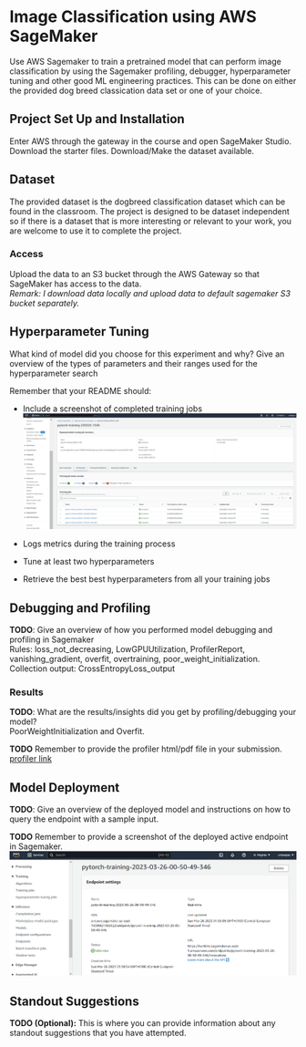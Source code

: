# Image Classification using AWS SageMaker

Use AWS Sagemaker to train a pretrained model that can perform image classification by using the Sagemaker profiling, debugger, hyperparameter tuning and other good ML engineering practices. This can be done on either the provided dog breed classication data set or one of your choice.

## Project Set Up and Installation
Enter AWS through the gateway in the course and open SageMaker Studio. 
Download the starter files.
Download/Make the dataset available. 

## Dataset
The provided dataset is the dogbreed classification dataset which can be found in the classroom.
The project is designed to be dataset independent so if there is a dataset that is more interesting or relevant to your work, you are welcome to use it to complete the project.

### Access
Upload the data to an S3 bucket through the AWS Gateway so that SageMaker has access to the data. <br>
*Remark: I download data locally and upload data to default sagemaker S3 bucket separately.*

## Hyperparameter Tuning
What kind of model did you choose for this experiment and why? Give an overview of the types of parameters and their ranges used for the hyperparameter search

Remember that your README should:
- Include a screenshot of completed training jobs 
![hyperparameter tuning](./hyperparameter_tuning_screenshot.png)
- Logs metrics during the training process

- Tune at least two hyperparameters
- Retrieve the best best hyperparameters from all your training jobs

## Debugging and Profiling
**TODO**: Give an overview of how you performed model debugging and profiling in Sagemaker <br>
Rules: loss_not_decreasing, LowGPUUtilization, ProfilerReport, vanishing_gradient, overfit, overtraining, poor_weight_initialization. <br>
Collection output: CrossEntropyLoss_output


### Results
**TODO**: What are the results/insights did you get by profiling/debugging your model? <br>
PoorWeightInitialization and Overfit.


**TODO** Remember to provide the profiler html/pdf file in your submission.<br>
[profiler link](./ProfilerReport/profiler-output/profiler-report.html) 



## Model Deployment
**TODO**: Give an overview of the deployed model and instructions on how to query the endpoint with a sample input.

**TODO** Remember to provide a screenshot of the deployed active endpoint in Sagemaker.
![endpoint](./endpoint_screenshot.png)

## Standout Suggestions
**TODO (Optional):** This is where you can provide information about any standout suggestions that you have attempted.
